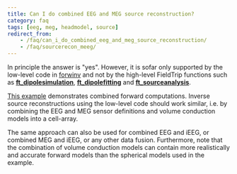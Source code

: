 ```yaml
---
title: Can I do combined EEG and MEG source reconstruction?
category: faq
tags: [eeg, meg, headmodel, source]
redirect_from:
    - /faq/can_i_do_combined_eeg_and_meg_source_reconstruction/
    - /faq/sourcerecon_meeg/
---
```


In principle the answer is "yes". However, it is sofar only supported by the low-level code in [forwinv](/development/forwinv) and not by the high-level FieldTrip functions such as **[ft_dipolesimulation](/reference/ft_dipolesimulation)**, **[ft_dipolefitting](/reference/ft_dipolefitting)** and **[ft_sourceanalysis](/reference/ft_sourceanalysis)**.

[This example](/example/source/sourcerecon_meeg) demonstrates combined forward computations. Inverse source reconstructions using the low-level code should work similar, i.e. by combining the EEG and MEG sensor definitions and volume conduction models into a cell-array.

The same approach can also be used for combined EEG and iEEG, or combined MEG and iEEG, or any other data fusion. Furthermore, note that the combination of volume conduction models can contain more realistically and accurate forward models than the spherical models used in the example.
